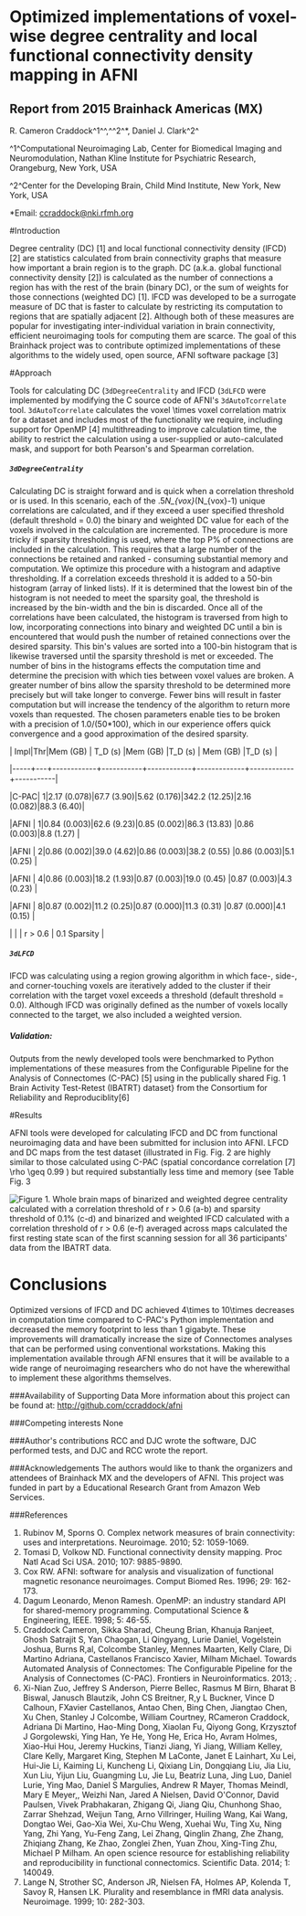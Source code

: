 
Optimized implementations of voxel-wise degree centrality and local functional connectivity density mapping in AFNI
===================================================================================================================


Report from 2015 Brainhack Americas (MX)
----------------------------------------


R. Cameron Craddock^1^^,^^2^*, Daniel J. Clark^2^


^1^Computational Neuroimaging Lab, Center for Biomedical Imaging and Neuromodulation, Nathan Kline Institute for Psychiatric Research, Orangeburg, New York, USA

^2^Center for the Developing Brain, Child Mind Institute, New York, New York, USA

*Email: ccraddock@nki.rfmh.org





#Introduction

Degree centrality (DC) [1] and local functional connectivity density (lFCD) [2] are statistics calculated from brain connectivity graphs that measure how important a brain region is to the graph. DC (a.k.a. global functional connectivity density [2]) is calculated as the number of connections a region has with the rest of the brain (binary DC), or the sum of weights for those connections (weighted DC) [1]. lFCD was developed to be a surrogate measure of DC that is faster to calculate by restricting its computation to regions that are spatially adjacent [2]. Although both of these measures are popular for investigating inter-individual variation in brain connectivity, efficient neuroimaging tools for computing them are scarce. The goal of this Brainhack project was to contribute optimized implementations of these algorithms to the widely used, open source, AFNI software package [3]



#Approach

Tools for calculating DC (`3dDegreeCentrality` and lFCD (`3dLFCD` were implemented by modifying the C source code of AFNI's `3dAutoTcorrelate` tool. `3dAutoTcorrelate` calculates the voxel \times voxel correlation matrix for a dataset and includes most of the functionality we require, including support for OpenMP [4] multithreading to improve calculation time, the ability to restrict the calculation using a user-supplied or auto-calculated mask, and support for both Pearson's and Spearman correlation.



##### `3dDegreeCentrality`

Calculating DC is straight forward and is quick when a correlation threshold or is used. In this scenario, each of the .5*N_{vox}*(N_{vox}-1) unique correlations are calculated, and if they exceed a user specified threshold (default threshold = 0.0) the binary and weighted DC value for each of the voxels involved in the calculation are incremented. The procedure is more tricky if sparsity thresholding is used, where the top P\% of connections are included in the calculation. This requires that a large number of the connections be retained and ranked - consuming substantial memory and computation. We optimize this procedure with a histogram and adaptive thresholding. If a correlation exceeds threshold it is added to a 50-bin histogram (array of linked lists). If it is determined that the lowest bin of the histogram is not needed to meet the sparsity goal, the threshold is increased by the bin-width and the bin is discarded. Once all of the correlations have been calculated, the histogram is traversed from high to low, incorporating connections into binary and weighted DC until a bin is encountered that would push the number of retained connections over the desired sparsity. This bin's values are sorted into a 100-bin histogram that is likewise traversed until the sparsity threshold is met or exceeded. The number of bins in the histograms effects the computation time and determine the precision with which ties between voxel values are broken. A greater number of bins allow the sparsity threshold to be determined more precisely but will take longer to converge. Fewer bins will result in faster computation but will increase the tendency of the algorithm to return more voxels than requested. The chosen parameters enable ties to be broken with a precision of 1.0/(50*100), which in our experience offers quick convergence and a good approximation of the desired sparsity.







| Impl|Thr|Mem (GB)    | T_D (s) |Mem (GB)    |T_D (s)    | Mem (GB)   |T_D (s)  |

|-----+---+------------+-----------+------------+-------------+------------+-----------|

|C-PAC|  1|2.17 (0.078)|67.7 (3.90)|5.62 (0.176)|342.2 (12.25)|2.16 (0.082)|88.3 (6.40)|

|AFNI |  1|0.84 (0.003)|62.6 (9.23)|0.85 (0.002)|86.3 (13.83) |0.86 (0.003)|8.8 (1.27) |

|AFNI |  2|0.86 (0.002)|39.0 (4.62)|0.86 (0.003)|38.2 (0.55)  |0.86 (0.003)|5.1 (0.25) |

|AFNI |  4|0.86 (0.003)|18.2 (1.93)|0.87 (0.003)|19.0 (0.45)  |0.87 (0.003)|4.3 (0.23) |

|AFNI |  8|0.87 (0.002)|11.2 (0.25)|0.87 (0.000)|11.3 (0.31)  |0.87 (0.000)|4.1 (0.15) |



|     |    | r > 0.6 | 0.1 Sparsity |



##### `3dLFCD`

lFCD was calculating using a region growing algorithm in which face-, side-, and corner-touching voxels are iteratively added to the cluster if their correlation with the target voxel exceeds a threshold (default threshold = 0.0). Although lFCD was originally defined as the number of voxels locally connected to the target, we also included a weighted version.



##### Validation:

Outputs from the newly developed tools were benchmarked to Python implementations of these measures from the Configurable Pipeline for the Analysis of Connectomes (C-PAC) [5] using in the publically shared Fig. 1  Brain Activity Test-Retest (IBATRT) dataset} from the Consortium for Reliability and Reproduciblity[6]



#Results

AFNI tools were developed for calculating lFCD and DC from functional neuroimaging data and have been submitted for inclusion into AFNI. LFCD and DC maps from the test dataset (illustrated in Fig. Fig. 2  are highly similar to those calculated using C-PAC (spatial concordance correlation [7] \rho \geq 0.99 ) but required substantially less time and memory (see Table Fig. 3 



![Figure 1. Whole brain maps of binarized and weighted degree centrality calculated with a correlation threshold of r > 0.6 (a-b) and sparsity threshold of 0.1\% (c-d) and binarized and weighted lFCD calculated with a correlation threshold of r > 0.6 (e-f) averaged across maps calculated the first resting state scan of the first scanning session for all 36 participants' data from the IBATRT data. ](centrality_plot2.png)



# Conclusions

Optimized versions of lFCD and DC achieved 4\times to 10\times decreases in computation time compared to C-PAC's Python implementation and decreased the memory footprint to less than 1 gigabyte. These improvements will dramatically increase the size of Connectomes analyses that can be performed using conventional workstations. Making this implementation available through AFNI ensures that it will be available to a wide range of neuroimaging researchers who do not have the wherewithal to implement these algorithms themselves.


###Availability of Supporting Data
More information about this project can be found at: http://github.com/ccraddock/afni

###Competing interests
None

###Author's contributions
RCC and DJC wrote the software, DJC performed tests, and DJC and RCC wrote the report.

###Acknowledgements
The authors would like to thank the organizers and attendees of Brainhack MX and the developers of AFNI. This project was funded in part by a Educational Research Grant from Amazon Web Services.

###References


1. Rubinov M, Sporns O. Complex network measures of brain connectivity: uses and interpretations. Neuroimage. 2010; 52: 1059-1069.
2. Tomasi D, Volkow ND. Functional connectivity density mapping. Proc Natl Acad Sci USA. 2010; 107: 9885-9890.
3. Cox RW. AFNI: software for analysis and visualization of functional magnetic resonance neuroimages. Comput Biomed Res. 1996; 29: 162-173.
4. Dagum Leonardo, Menon Ramesh. OpenMP: an industry standard API for shared-memory programming. Computational Science \& Engineering, IEEE. 1998; 5: 46-55.
5. Craddock Cameron,  Sikka Sharad,  Cheung Brian,  Khanuja Ranjeet,  Ghosh Satrajit S,  Yan Chaogan,  Li Qingyang,  Lurie Daniel,  Vogelstein Joshua,  Burns R,al,  Colcombe Stanley,  Mennes Maarten,  Kelly Clare,  Di Martino Adriana,  Castellanos Francisco Xavier,  Milham Michael. Towards Automated Analysis of Connectomes: The Configurable Pipeline for the Analysis of Connectomes (C-PAC). Frontiers in Neuroinformatics. 2013; .
6. Xi-Nian Zuo, Jeffrey S Anderson, Pierre Bellec, Rasmus M Birn, Bharat B Biswal, Janusch Blautzik, John CS Breitner, R,y L Buckner, Vince D Calhoun, FXavier Castellanos, Antao Chen, Bing Chen, Jiangtao Chen, Xu Chen, Stanley J Colcombe, William Courtney, RCameron Craddock, Adriana Di Martino, Hao-Ming Dong, Xiaolan Fu, Qiyong Gong, Krzysztof J Gorgolewski, Ying Han, Ye He, Yong He, Erica Ho, Avram Holmes, Xiao-Hui Hou, Jeremy Huckins, Tianzi Jiang, Yi Jiang, William Kelley, Clare Kelly, Margaret King, Stephen M LaConte, Janet E Lainhart, Xu Lei, Hui-Jie Li, Kaiming Li, Kuncheng Li, Qixiang Lin, Dongqiang Liu, Jia Liu, Xun Liu, Yijun Liu, Guangming Lu, Jie Lu, Beatriz Luna, Jing Luo, Daniel Lurie, Ying Mao, Daniel S Margulies, Andrew R Mayer, Thomas Meindl, Mary E Meyer,, Weizhi Nan, Jared A Nielsen, David O'Connor, David Paulsen, Vivek Prabhakaran, Zhigang Qi, Jiang Qiu, Chunhong Shao, Zarrar Shehzad, Weijun Tang, Arno Villringer, Huiling Wang, Kai Wang, Dongtao Wei, Gao-Xia Wei, Xu-Chu Weng, Xuehai Wu, Ting Xu, Ning Yang, Zhi Yang, Yu-Feng Zang, Lei Zhang, Qinglin Zhang, Zhe Zhang, Zhiqiang Zhang, Ke Zhao, Zonglei Zhen, Yuan Zhou, Xing-Ting Zhu, Michael P Milham. An open science resource for establishing reliability and reproducibility in functional connectomics. Scientific Data. 2014; 1: 140049.
7. Lange N, Strother SC, Anderson JR, Nielsen FA, Holmes AP, Kolenda T, Savoy R, Hansen LK. Plurality and resemblance in fMRI data analysis. Neuroimage. 1999; 10: 282-303.
